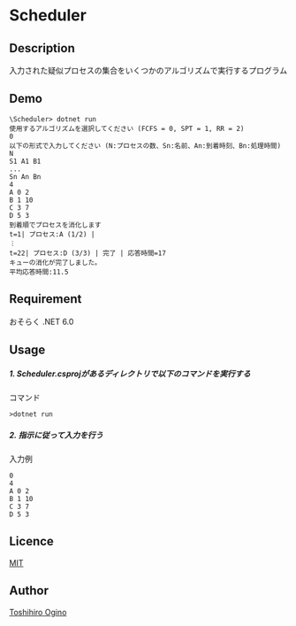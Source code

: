 Scheduler
====

## Description

入力された疑似プロセスの集合をいくつかのアルゴリズムで実行するプログラム

## Demo

```planetext
\Scheduler> dotnet run
使用するアルゴリズムを選択してください (FCFS = 0, SPT = 1, RR = 2)
0
以下の形式で入力してください (N:プロセスの数、Sn:名前、An:到着時刻、Bn:処理時間)
N
S1 A1 B1
...
Sn An Bn
4
A 0 2
B 1 10
C 3 7
D 5 3
到着順でプロセスを消化します
t=1| プロセス:A (1/2) | 
︙
t=22| プロセス:D (3/3) | 完了 | 応答時間=17
キューの消化が完了しました。
平均応答時間:11.5
```

## Requirement

おそらく .NET 6.0

## Usage

##### 1. Scheduler.csprojがあるディレクトリで以下のコマンドを実行する

コマンド

```planetext
>dotnet run
```

##### 2. 指示に従って入力を行う

入力例

```planetext
0
4
A 0 2
B 1 10
C 3 7
D 5 3
```

## Licence

[MIT](https://github.com/tcnksm/tool/blob/master/LICENCE)

## Author

[Toshihiro Ogino](https://github.com/ToshihiroOgino)
